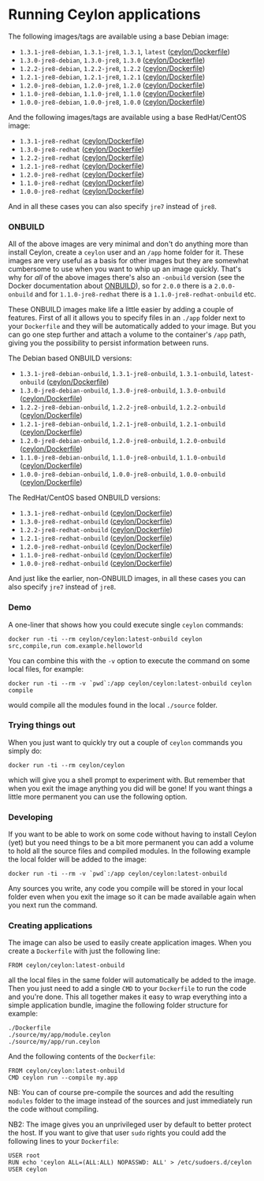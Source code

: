 # Running Ceylon applications

The following images/tags are available using a base Debian image:

 - `1.3.1-jre8-debian`, `1.3.1-jre8`, `1.3.1`, `latest` ([ceylon/Dockerfile](https://github.com/ceylon-docker/ceylon/blob/master/1.3.1/1.3.1-jre8-debian/Dockerfile))
 - `1.3.0-jre8-debian`, `1.3.0-jre8`, `1.3.0` ([ceylon/Dockerfile](https://github.com/ceylon-docker/ceylon/blob/master/1.3.0/1.3.0-jre8-debian/Dockerfile))
 - `1.2.2-jre8-debian`, `1.2.2-jre8`, `1.2.2` ([ceylon/Dockerfile](https://github.com/ceylon-docker/ceylon/blob/master/1.2.2/1.2.2-jre8-debian/Dockerfile))
 - `1.2.1-jre8-debian`, `1.2.1-jre8`, `1.2.1` ([ceylon/Dockerfile](https://github.com/ceylon-docker/ceylon/blob/master/1.2.1/1.2.1-jre8-debian/Dockerfile))
 - `1.2.0-jre8-debian`, `1.2.0-jre8`, `1.2.0` ([ceylon/Dockerfile](https://github.com/ceylon-docker/ceylon/blob/master/1.2.0/1.2.0-jre8-debian/Dockerfile))
 - `1.1.0-jre8-debian`, `1.1.0-jre8`, `1.1.0` ([ceylon/Dockerfile](https://github.com/ceylon-docker/ceylon/blob/master/1.1.0/1.1.0-jre8-debian/Dockerfile))
 - `1.0.0-jre8-debian`, `1.0.0-jre8`, `1.0.0` ([ceylon/Dockerfile](https://github.com/ceylon-docker/ceylon/blob/master/1.0.0/1.0.0-jre8-debian/Dockerfile))

And the following images/tags are available using a base RedHat/CentOS image:

 - `1.3.1-jre8-redhat` ([ceylon/Dockerfile](https://github.com/ceylon-docker/ceylon/blob/master/1.3.1/1.3.1-jre8-redhat/Dockerfile))
 - `1.3.0-jre8-redhat` ([ceylon/Dockerfile](https://github.com/ceylon-docker/ceylon/blob/master/1.3.0/1.3.0-jre8-redhat/Dockerfile))
 - `1.2.2-jre8-redhat` ([ceylon/Dockerfile](https://github.com/ceylon-docker/ceylon/blob/master/1.2.2/1.2.2-jre8-redhat/Dockerfile))
 - `1.2.1-jre8-redhat` ([ceylon/Dockerfile](https://github.com/ceylon-docker/ceylon/blob/master/1.2.1/1.2.1-jre8-redhat/Dockerfile))
 - `1.2.0-jre8-redhat` ([ceylon/Dockerfile](https://github.com/ceylon-docker/ceylon/blob/master/1.2.0/1.2.0-jre8-redhat/Dockerfile))
 - `1.1.0-jre8-redhat` ([ceylon/Dockerfile](https://github.com/ceylon-docker/ceylon/blob/master/1.1.0/1.1.0-jre8-redhat/Dockerfile))
 - `1.0.0-jre8-redhat` ([ceylon/Dockerfile](https://github.com/ceylon-docker/ceylon/blob/master/1.0.0/1.0.0-jre8-redhat/Dockerfile))

And in all these cases you can also specify `jre7` instead of `jre8`.

### ONBUILD

All of the above images are very minimal and don't do anything more than install Ceylon, create a `ceylon` user and an `/app` home folder for it. These images are very useful as a basis for other images but they are somewhat cumbersome to use when you want to whip up an image quickly. That's why for *all* of the above images there's also an `-onbuild` version (see the Docker documentation about [ONBUILD](https://docs.docker.com/engine/reference/builder/#/onbuild)), so for `2.0.0` there is a `2.0.0-onbuild` and for `1.1.0-jre8-redhat` there is a `1.1.0-jre8-redhat-onbuild` etc.

These ONBUILD images make life a little easier by adding a couple of features. First of all it allows you to specify files in an `./app` folder next to your `Dockerfile` and they will be automatically added to your image. But you can go one step further and attach a volume to the container's `/app` path, giving you the possibility to persist information between runs.

The Debian based ONBUILD versions:

 - `1.3.1-jre8-debian-onbuild`, `1.3.1-jre8-onbuild`, `1.3.1-onbuild`, `latest-onbuild` ([ceylon/Dockerfile](https://github.com/ceylon-docker/ceylon/blob/master/1.3.0/1.3.0-jre8-debian-onbuild/Dockerfile))
 - `1.3.0-jre8-debian-onbuild`, `1.3.0-jre8-onbuild`, `1.3.0-onbuild` ([ceylon/Dockerfile](https://github.com/ceylon-docker/ceylon/blob/master/1.3.0/1.3.0-jre8-debian-onbuild/Dockerfile))
 - `1.2.2-jre8-debian-onbuild`, `1.2.2-jre8-onbuild`, `1.2.2-onbuild` ([ceylon/Dockerfile](https://github.com/ceylon-docker/ceylon/blob/master/1.2.2/1.2.2-jre8-debian-onbuild/Dockerfile))
 - `1.2.1-jre8-debian-onbuild`, `1.2.1-jre8-onbuild`, `1.2.1-onbuild` ([ceylon/Dockerfile](https://github.com/ceylon-docker/ceylon/blob/master/1.2.1/1.2.1-jre8-debian-onbuild/Dockerfile))
 - `1.2.0-jre8-debian-onbuild`, `1.2.0-jre8-onbuild`, `1.2.0-onbuild` ([ceylon/Dockerfile](https://github.com/ceylon-docker/ceylon/blob/master/1.2.0/1.2.0-jre8-debian-onbuild/Dockerfile))
 - `1.1.0-jre8-debian-onbuild`, `1.1.0-jre8-onbuild`, `1.1.0-onbuild` ([ceylon/Dockerfile](https://github.com/ceylon-docker/ceylon/blob/master/1.1.0/1.1.0-jre8-debian-onbuild/Dockerfile))
 - `1.0.0-jre8-debian-onbuild`, `1.0.0-jre8-onbuild`, `1.0.0-onbuild` ([ceylon/Dockerfile](https://github.com/ceylon-docker/ceylon/blob/master/1.0.0/1.0.0-jre8-debian-onbuild/Dockerfile))

The RedHat/CentOS based ONBUILD versions:

 - `1.3.1-jre8-redhat-onbuild` ([ceylon/Dockerfile](https://github.com/ceylon-docker/ceylon/blob/master/1.3.1/1.3.1-jre8-redhat-onbuild/Dockerfile))
 - `1.3.0-jre8-redhat-onbuild` ([ceylon/Dockerfile](https://github.com/ceylon-docker/ceylon/blob/master/1.3.0/1.3.0-jre8-redhat-onbuild/Dockerfile))
 - `1.2.2-jre8-redhat-onbuild` ([ceylon/Dockerfile](https://github.com/ceylon-docker/ceylon/blob/master/1.2.2/1.2.2-jre8-redhat-onbuild/Dockerfile))
 - `1.2.1-jre8-redhat-onbuild` ([ceylon/Dockerfile](https://github.com/ceylon-docker/ceylon/blob/master/1.2.1/1.2.1-jre8-redhat-onbuild/Dockerfile))
 - `1.2.0-jre8-redhat-onbuild` ([ceylon/Dockerfile](https://github.com/ceylon-docker/ceylon/blob/master/1.2.0/1.2.0-jre8-redhat-onbuild/Dockerfile))
 - `1.1.0-jre8-redhat-onbuild` ([ceylon/Dockerfile](https://github.com/ceylon-docker/ceylon/blob/master/1.1.0/1.1.0-jre8-redhat-onbuild/Dockerfile))
 - `1.0.0-jre8-redhat-onbuild` ([ceylon/Dockerfile](https://github.com/ceylon-docker/ceylon/blob/master/1.0.0/1.0.0-jre8-redhat-onbuild/Dockerfile))

And just like the earlier, non-ONBUILD images, in all these cases you can also specify `jre7` instead of `jre8`.

### Demo

A one-liner that shows how you could execute single `ceylon` commands:

    docker run -ti --rm ceylon/ceylon:latest-onbuild ceylon src,compile,run com.example.helloworld

You can combine this with the `-v` option to execute the command on some local files, for example:

    docker run -ti --rm -v `pwd`:/app ceylon/ceylon:latest-onbuild ceylon compile

would compile all the modules found in the local `./source` folder.

### Trying things out

When you just want to quickly try out a couple of `ceylon` commands you simply do:

    docker run -ti --rm ceylon/ceylon

which will give you a shell prompt to experiment with. But remember that when you exit the image anything you did will be gone! If you want things a little more permanent you can use the following option.

### Developing

If you want to be able to work on some code without having to install Ceylon (yet) but you need things to be a bit more permanent you can add a volume to hold all the source files and compiled modules. In the following example the local folder will be added to the image:

    docker run -ti --rm -v `pwd`:/app ceylon/ceylon:latest-onbuild

Any sources you write, any code you compile will be stored in your local folder even when you exit the image so it can be made available again when you next run the command.

### Creating applications

The image can also be used to easily create application images. When you create a `Dockerfile` with just the following line:

    FROM ceylon/ceylon:latest-onbuild

all the local files in the same folder will automatically be added to the image. Then you just need to add a single `CMD` to your `Dockerfile` to run the code and you're done. This all together makes it easy to wrap everything into a simple application bundle, imagine the following folder structure for example:

    ./Dockerfile
    ./source/my/app/module.ceylon
    ./source/my/app/run.ceylon

And the following contents of the `Dockerfile`:

    FROM ceylon/ceylon:latest-onbuild
    CMD ceylon run --compile my.app

NB: You can of course pre-compile the sources and add the resulting `modules` folder to the image instead of the sources and just immediately run the code without compiling.

NB2: The image gives you an unprivileged user by default to better protect the host. If you want to give that user `sudo` rights you could add the following lines to your `Dockerfile`:

    USER root
    RUN echo 'ceylon ALL=(ALL:ALL) NOPASSWD: ALL' > /etc/sudoers.d/ceylon
    USER ceylon



